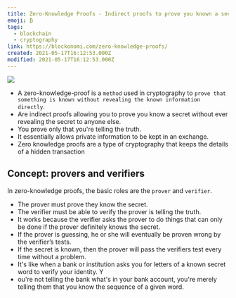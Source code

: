 ```yaml
---
title: Zero-Knowledge Proofs - Indirect proofs to prove you known a secret
emoji: ₿
tags:
  - blockchain
  - cryptography
link: https://blockonomi.com/zero-knowledge-proofs/
created: 2021-05-17T16:12:53.000Z
modified: 2021-05-17T16:12:53.000Z
---
```


![](https://external-content.duckduckgo.com/iu/?u=https%3A%2F%2Fcdn-images-1.medium.com%2Fmax%2F1600%2F1*GNlZGiQbh3nqcBur0cVTUQ.png&f=1&nofb=1)

- A zero-knowledge-proof is a `method` used in cryptography to `prove that something is known without revealing the known information directly`.
- Are indirect proofs allowing you to prove you know a secret without ever revealing the secret to anyone else.
- You prove only that you're telling the truth.
- It essentially allows private information to be kept in an exchange.
- Zero knowledge proofs are a type of cryptography that keeps the details of a hidden transaction

## Concept: provers and verifiers

In zero-knowledge proofs, the basic roles are the `prover` and `verifier`.

- The prover must prove they know the secret.
- The verifier must be able to verify the prover is telling the truth.
- It works because the verifier asks the prover to do things that can only be done if the prover definitely knows the secret.
- If the prover is guessing, he or she will eventually be proven wrong by the verifier’s tests.
- If the secret is known, then the prover will pass the verifiers test every time without a problem.
- It's like when a bank or institution asks you for letters of a known secret word to verify your identity. Y
- ou're not telling the bank what's in your bank account, you're merely telling them that you know the sequence of a given word.
